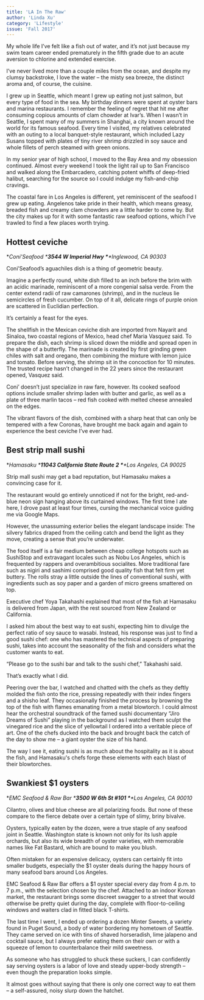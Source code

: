 ```yaml
---
title: 'LA In The Raw'
author: 'Linda Xu'
category: 'Lifestyle'
issue: 'Fall 2017'
---
```


My whole life I’ve felt like a fish out of water, and it’s not just because my
swim team career ended prematurely in the fifth grade due to an acute aversion
to chlorine and extended exercise.

I’ve never lived more than a couple miles from the ocean, and despite my clumsy
backstroke, I love the water – the misty sea breeze, the distinct aroma and, of
course, the cuisine.

I grew up in Seattle, which meant I grew up eating not just salmon, but every
type of food in the sea. My birthday dinners were spent at oyster bars and
marina restaurants. I remember the feeling of regret that hit me after consuming
copious amounts of clam chowder at Ivar’s. When I wasn’t in Seattle, I spent
many of my summers in Shanghai, a city known around the world for its famous
seafood. Every time I visited, my relatives celebrated with an outing to a local
banquet-style restaurant, which included Lazy Susans topped with plates of tiny
river shrimp drizzled in soy sauce and whole fillets of perch steamed with green
onions.

In my senior year of high school, I moved to the Bay Area and my obsession
continued. Almost every weekend I took the light rail up to San Francisco and
walked along the Embarcadero, catching potent whiffs of deep-fried halibut,
searching for the source so I could indulge my fish-and-chip cravings.

The coastal fare in Los Angeles is different, yet reminiscent of the seafood I
grew up eating. Angelenos take pride in their health, which means greasy,
breaded fish and creamy clam chowders are a little harder to come by. But the
city makes up for it with some fantastic raw seafood options, which I’ve trawled
to find a few places worth trying.

## Hottest ceviche

<!-- photo b -->

**Coni’Seafood \****3544 W Imperial Hwy \***\*Inglewood, CA 90303**

Coni’Seafood’s aguachiles dish is a thing of geometric beauty.

Imagine a perfectly round, white dish filled to an inch before the brim with an
acidic marinade, reminiscent of a more congenial salsa verde. From the center
extend radii of raw camarones (shrimp), and in the nucleus lie semicircles of
fresh cucumber. On top of it all, delicate rings of purple onion are scattered
in Euclidian perfection.

It’s certainly a feast for the eyes.

The shellfish in the Mexican ceviche dish are imported from Nayarit and Sinaloa,
two coastal regions of Mexico, head chef Maria Vasquez said. To prepare the
dish, each shrimp is sliced down the middle and spread open in the shape of a
butterfly. The marinade is created by first grinding green chiles with salt and
oregano, then combining the mixture with lemon juice and tomato. Before serving,
the shrimp sit in the concoction for 10 minutes. The trusted recipe hasn’t
changed in the 22 years since the restaurant opened, Vasquez said.

Coni’ doesn’t just specialize in raw fare, however. Its cooked seafood options
include smaller shrimp laden with butter and garlic, as well as a plate of three
marlin tacos – red fish cooked with melted cheese annealed on the edges.

The vibrant flavors of the dish, combined with a sharp heat that can only be
tempered with a few Coronas, have brought me back again and again to experience
the best ceviche I’ve ever had.

## Best strip mall sushi

<!-- Photo C -->

**Hamasaku \****11043 California State Route 2 \***\*Los Angeles, CA 90025**

Strip mall sushi may get a bad reputation, but Hamasaku makes a convincing case
for it.

The restaurant would go entirely unnoticed if not for the bright, red-and-blue
neon sign hanging above its curtained windows. The first time I ate here, I
drove past at least four times, cursing the mechanical voice guiding me via
Google Maps.

However, the unassuming exterior belies the elegant landscape inside: The
silvery fabrics draped from the ceiling catch and bend the light as they move,
creating a sense that you’re underwater.

The food itself is a fair medium between cheap college hotspots such as
SushiStop and extravagant locales such as Nobu Los Angeles, which is frequented
by rappers and overambitious socialites. More traditional fare such as nigiri
and sashimi comprised good quality fish that felt firm yet buttery. The rolls
stray a little outside the lines of conventional sushi, with ingredients such as
soy paper and a garden of micro greens smattered on top.

Executive chef Yoya Takahashi explained that most of the fish at Hamasaku is
delivered from Japan, with the rest sourced from New Zealand or California.

I asked him about the best way to eat sushi, expecting him to divulge the
perfect ratio of soy sauce to wasabi. Instead, his response was just to find a
good sushi chef: one who has mastered the technical aspects of preparing sushi,
takes into account the seasonality of the fish and considers what the customer
wants to eat.

“Please go to the sushi bar and talk to the sushi chef,” Takahashi said.

That’s exactly what I did.

Peering over the bar, I watched and chatted with the chefs as they deftly molded
the fish onto the rice, pressing repeatedly with their index fingers and a
shisho leaf. They occasionally finished the process by browning the top of the
fish with flames emanating from a metal blowtorch. I could almost hear the
orchestral soundtrack of the famed sushi documentary “Jiro Dreams of Sushi”
playing in the background as I watched them sculpt the vinegared rice and the
slice of yellowtail I ordered into a veritable piece of art. One of the chefs
ducked into the back and brought back the catch of the day to show me – a giant
oyster the size of his hand.

The way I see it, eating sushi is as much about the hospitality as it is about
the fish, and Hamasaku's chefs forge these elements with each blast of their
blowtorches.

## Swankiest $1 oysters

<!-- Photo D -->

**EMC Seafood & Raw Bar \****3500 W 6th St #101 \***\*Los Angeles, CA 90010**

Cilantro, olives and blue cheese are all polarizing foods. But none of these
compare to the fierce debate over a certain type of slimy, briny bivalve.

Oysters, typically eaten by the dozen, were a true staple of any seafood joint
in Seattle. Washington state is known not only for its lush apple orchards, but
also its wide breadth of oyster varieties, with memorable names like Fat
Bastard, which are bound to make you blush.

Often mistaken for an expensive delicacy, oysters can certainly fit into smaller
budgets, especially the $1 oyster deals during the happy hours of many seafood
bars around Los Angeles.

EMC Seafood & Raw Bar offers a $1 oyster special every day from 4 p.m. to 7
p.m., with the selection chosen by the chef. Attached to an indoor Korean
market, the restaurant brings some discreet swagger to a street that would
otherwise be pretty quiet during the day, complete with floor-to-ceiling windows
and waiters clad in fitted black T-shirts.

The last time I went, I ended up ordering a dozen Minter Sweets, a variety found
in Puget Sound, a body of water bordering my hometown of Seattle. They came
served on ice with tins of shaved horseradish, lime jalapeno and cocktail sauce,
but I always prefer eating them on their own or with a squeeze of lemon to
counterbalance their mild sweetness.

As someone who has struggled to shuck these suckers, I can confidently say
serving oysters is a labor of love and steady upper-body strength – even though
the preparation looks simple.

It almost goes without saying that there is only one correct way to eat them – a
self-assured, noisy slurp down the hatchet.
